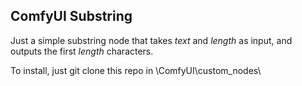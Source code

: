 ## ComfyUI Substring

Just a simple substring node that takes *text* and *length* as input, and outputs the first *length* characters.

To install, just git clone this repo in \ComfyUI\custom_nodes\